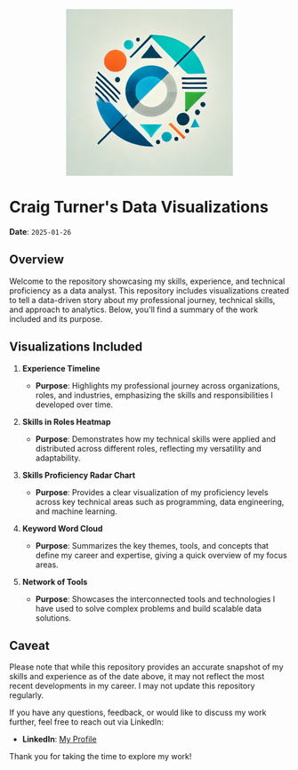 <img src="img/dall-e-logo.webp" alt="Craig Turner's Logo" width="300" style="display: block; margin: 0 auto;">

# Craig Turner's Data Visualizations

**Date**: `2025-01-26`

## Overview
Welcome to the repository showcasing my skills, experience, and technical proficiency as a data analyst. This repository includes visualizations created to tell a data-driven story about my professional journey, technical skills, and approach to analytics. Below, you'll find a summary of the work included and its purpose.

## Visualizations Included

1. **Experience Timeline**
   - **Purpose**: Highlights my professional journey across organizations, roles, and industries, emphasizing the skills and responsibilities I developed over time.

2. **Skills in Roles Heatmap**
   - **Purpose**: Demonstrates how my technical skills were applied and distributed across different roles, reflecting my versatility and adaptability.

3. **Skills Proficiency Radar Chart**
   - **Purpose**: Provides a clear visualization of my proficiency levels across key technical areas such as programming, data engineering, and machine learning.

4. **Keyword Word Cloud**
   - **Purpose**: Summarizes the key themes, tools, and concepts that define my career and expertise, giving a quick overview of my focus areas.

5. **Network of Tools**
   - **Purpose**: Showcases the interconnected tools and technologies I have used to solve complex problems and build scalable data solutions.

## Caveat
Please note that while this repository provides an accurate snapshot of my skills and experience as of the date above, it may not reflect the most recent developments in my career. I may not update this repository regularly.

If you have any questions, feedback, or would like to discuss my work further, feel free to reach out via LinkedIn:

- **LinkedIn**: [My Profile](https://www.linkedin.com/in/craigianturner)

Thank you for taking the time to explore my work!


